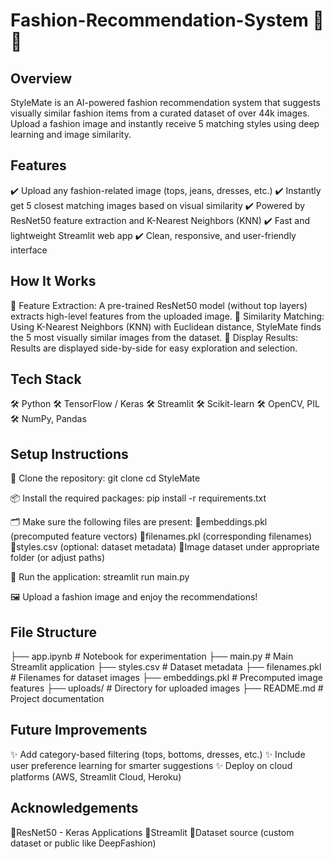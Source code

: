 # Fashion-Recommendation-System 👗🧥

## Overview
StyleMate is an AI-powered fashion recommendation system that suggests visually similar fashion items from a curated dataset of over 44k images. Upload a fashion image and instantly receive 5 matching styles using deep learning and image similarity.

## Features
✔️ Upload any fashion-related image (tops, jeans, dresses, etc.)
✔️ Instantly get 5 closest matching images based on visual similarity
✔️ Powered by ResNet50 feature extraction and K-Nearest Neighbors (KNN)
✔️ Fast and lightweight Streamlit web app
✔️ Clean, responsive, and user-friendly interface

## How It Works
🔹 Feature Extraction:
A pre-trained ResNet50 model (without top layers) extracts high-level features from the uploaded image.
🔹 Similarity Matching:
Using K-Nearest Neighbors (KNN) with Euclidean distance, StyleMate finds the 5 most visually similar images from the dataset.
🔹 Display Results:
Results are displayed side-by-side for easy exploration and selection.

## Tech Stack
🛠️ Python
🛠️ TensorFlow / Keras
🛠️ Streamlit
🛠️ Scikit-learn
🛠️ OpenCV, PIL
🛠️ NumPy, Pandas

## Setup Instructions
📂 Clone the repository:
git clone <repository-link>
cd StyleMate

📦 Install the required packages:
pip install -r requirements.txt

🗂️ Make sure the following files are present:
🔹embeddings.pkl (precomputed feature vectors)
🔹filenames.pkl (corresponding filenames)
🔹styles.csv (optional: dataset metadata)
🔹Image dataset under appropriate folder (or adjust paths)

🚀 Run the application:
streamlit run main.py

🖼️ Upload a fashion image and enjoy the recommendations!

## File Structure

├── app.ipynb           # Notebook for experimentation
├── main.py             # Main Streamlit application
├── styles.csv          # Dataset metadata
├── filenames.pkl       # Filenames for dataset images
├── embeddings.pkl      # Precomputed image features
├── uploads/            # Directory for uploaded images
├── README.md           # Project documentation

## Future Improvements
✨ Add category-based filtering (tops, bottoms, dresses, etc.)
✨ Include user preference learning for smarter suggestions
✨ Deploy on cloud platforms (AWS, Streamlit Cloud, Heroku)

## Acknowledgements
🔹ResNet50 - Keras Applications
🔹Streamlit
🔹Dataset source (custom dataset or public like DeepFashion)
